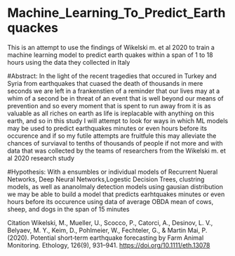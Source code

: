 # Machine_Learning_To_Predict_Earthquackes
This is an attempt to use the findings of Wikelski m. et al 2020 to train a machine learning model to predict earth quakes within a span of 1 to 18 hours using the data they collected in Italy

#Abstract:
In the light of the recent tragedies that occured in Turkey and Syria from earthquakes that cuased the death of thousands in mere seconds 
we are left in a frankenstien of a reminder that our lives may at a whim of a second be in threat of an event that is well beyond our means 
of prevention and so every moment that is spent to run away from it is as valuable as all riches on earth as life is ireplacable with anything on this earth, 
and so in this study I will attempt to look for ways in which ML models may be used to predict earthquakes minutes or even hours before its occurence and if so 
my futile attempts are fruitfule this may alleviate the chances of surviaval to tenths of thousands of people if not more and with data that was collected 
by the teams of researchers from the Wikelski m. et al 2020 research study 

#Hypothesis:
With a ensumbles or individual models of Recurrent Nueral Networks, Deep Neural Networks,Logestic Decision Trees, clustring models, as well as ananolmaly detection models using gausian distribution
we may be able to build a model that predicts earhtquakes minutes or even hours before its occurence using data of average OBDA mean of cows, sheep, and dogs in the span of 15 minutes

Citation 
Wikelski, M., Mueller, U., Scocco, P., Catorci, A., Desinov, L. V., Belyaev, M. Y., Keim, D., Pohlmeier, W., Fechteler, G., &amp; Martin Mai, P. (2020). 
Potential short‐term earthquake forecasting by Farm Animal Monitoring. Ethology, 126(9), 931–941. https://doi.org/10.1111/eth.13078 
